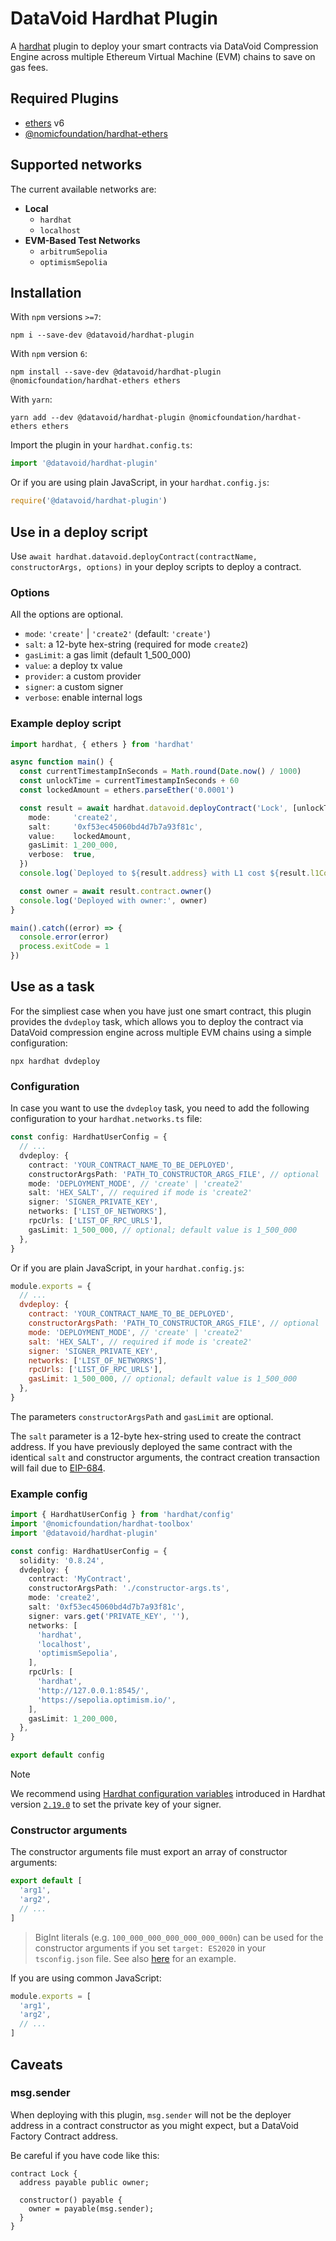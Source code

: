 # DataVoid Hardhat Plugin

A [hardhat](https://hardhat.org) plugin to deploy your smart contracts via DataVoid Compression Engine across multiple Ethereum Virtual Machine (EVM) chains to save on gas fees.

## Required Plugins

- [ethers](https://www.npmjs.com/package/ethers) v6
- [@nomicfoundation/hardhat-ethers](https://www.npmjs.com/package/@nomicfoundation/hardhat-ethers)

## Supported networks

The current available networks are:

- **Local**
  - `hardhat`
  - `localhost`
- **EVM-Based Test Networks**
  - `arbitrumSepolia`
  - `optimismSepolia`

## Installation

With `npm` versions `>=7`:

```console
npm i --save-dev @datavoid/hardhat-plugin
```

With `npm` version `6`:

```console
npm install --save-dev @datavoid/hardhat-plugin @nomicfoundation/hardhat-ethers ethers
```

With `yarn`:

```console
yarn add --dev @datavoid/hardhat-plugin @nomicfoundation/hardhat-ethers ethers
```

Import the plugin in your `hardhat.config.ts`:

```ts
import '@datavoid/hardhat-plugin'
```

Or if you are using plain JavaScript, in your `hardhat.config.js`:

```js
require('@datavoid/hardhat-plugin')
```

## Use in a deploy script

Use
`await hardhat.datavoid.deployContract(contractName, constructorArgs, options)` in your deploy scripts to deploy a contract.

### Options

All the options are optional.

- `mode`: `'create'` | `'create2'` (default: `'create'`)
- `salt`: a 12-byte hex-string (required for mode `create2`)
- `gasLimit`: a gas limit (default 1_500_000)
- `value`: a deploy tx value
- `provider`: a custom provider
- `signer`: a custom signer
- `verbose`: enable internal logs

### Example deploy script

```ts
import hardhat, { ethers } from 'hardhat'

async function main() {
  const currentTimestampInSeconds = Math.round(Date.now() / 1000)
  const unlockTime = currentTimestampInSeconds + 60
  const lockedAmount = ethers.parseEther('0.0001')

  const result = await hardhat.datavoid.deployContract('Lock', [unlockTime], {
    mode:     'create2',
    salt:     '0xf53ec45060bd4d7b7a93f81c',
    value:    lockedAmount,
    gasLimit: 1_200_000,
    verbose:  true,
  })
  console.log(`Deployed to ${result.address} with L1 cost ${result.l1Cost}`)

  const owner = await result.contract.owner()
  console.log('Deployed with owner:', owner)
}

main().catch((error) => {
  console.error(error)
  process.exitCode = 1
})
```

## Use as a task

For the simpliest case when you have just one smart contract, this plugin provides the `dvdeploy` task,
which allows you to deploy the contract via DataVoid compression engine across multiple EVM chains using a simple configuration:

```console
npx hardhat dvdeploy
```

### Configuration

In case you want to use the `dvdeploy` task, you need to add the following configuration to your `hardhat.networks.ts` file:

```ts
const config: HardhatUserConfig = {
  // ...
  dvdeploy: {
    contract: 'YOUR_CONTRACT_NAME_TO_BE_DEPLOYED',
    constructorArgsPath: 'PATH_TO_CONSTRUCTOR_ARGS_FILE', // optional
    mode: 'DEPLOYMENT_MODE', // 'create' | 'create2'
    salt: 'HEX_SALT', // required if mode is 'create2'
    signer: 'SIGNER_PRIVATE_KEY',
    networks: ['LIST_OF_NETWORKS'],
    rpcUrls: ['LIST_OF_RPC_URLS'],
    gasLimit: 1_500_000, // optional; default value is 1_500_000
  },
}
```

Or if you are plain JavaScript, in your `hardhat.config.js`:

```js
module.exports = {
  // ...
  dvdeploy: {
    contract: 'YOUR_CONTRACT_NAME_TO_BE_DEPLOYED',
    constructorArgsPath: 'PATH_TO_CONSTRUCTOR_ARGS_FILE', // optional
    mode: 'DEPLOYMENT_MODE', // 'create' | 'create2'
    salt: 'HEX_SALT', // required if mode is 'create2'
    signer: 'SIGNER_PRIVATE_KEY',
    networks: ['LIST_OF_NETWORKS'],
    rpcUrls: ['LIST_OF_RPC_URLS'],
    gasLimit: 1_500_000, // optional; default value is 1_500_000
  },
}
```

The parameters `constructorArgsPath` and `gasLimit` are optional.

The `salt` parameter is a 12-byte hex-string used to create the contract address. If you have previously deployed the same contract with the identical `salt` and constructor arguments, the contract creation transaction will fail due to [EIP-684](https://github.com/ethereum/EIPs/issues/684).

### Example config

```ts
import { HardhatUserConfig } from 'hardhat/config'
import '@nomicfoundation/hardhat-toolbox'
import '@datavoid/hardhat-plugin'

const config: HardhatUserConfig = {
  solidity: '0.8.24',
  dvdeploy: {
    contract: 'MyContract',
    constructorArgsPath: './constructor-args.ts',
    mode: 'create2',
    salt: '0xf53ec45060bd4d7b7a93f81c',
    signer: vars.get('PRIVATE_KEY', ''),
    networks: [
      'hardhat',
      'localhost',
      'optimismSepolia',
    ],
    rpcUrls: [
      'hardhat',
      'http://127.0.0.1:8545/',
      'https://sepolia.optimism.io/',
    ],
    gasLimit: 1_200_000,
  },
}

export default config
```

> [!NOTE]
> We recommend using [Hardhat configuration variables](https://hardhat.org/hardhat-runner/docs/guides/configuration-variables) introduced in Hardhat version [`2.19.0`](https://github.com/NomicFoundation/hardhat/releases/tag/hardhat%402.19.0) to set the private key of your signer.

### Constructor arguments

The constructor arguments file must export an array of constructor arguments:

```ts
export default [
  'arg1',
  'arg2',
  // ...
]
```

> BigInt literals (e.g. `100_000_000_000_000_000_000n`) can be used for the constructor arguments if you set `target: ES2020` in your `tsconfig.json` file. See also [here](./tsconfig.json) for an example.

If you are using common JavaScript:

```js
module.exports = [
  'arg1',
  'arg2',
  // ...
]
```

## Caveats

### msg.sender

When deploying with this plugin, `msg.sender` will not be the deployer address in a contract constructor as you might expect, but a DataVoid Factory Contract address.

Be careful if you have code like this:

```solidity
contract Lock {
  address payable public owner;

  constructor() payable {
    owner = payable(msg.sender);
  }
}
```
